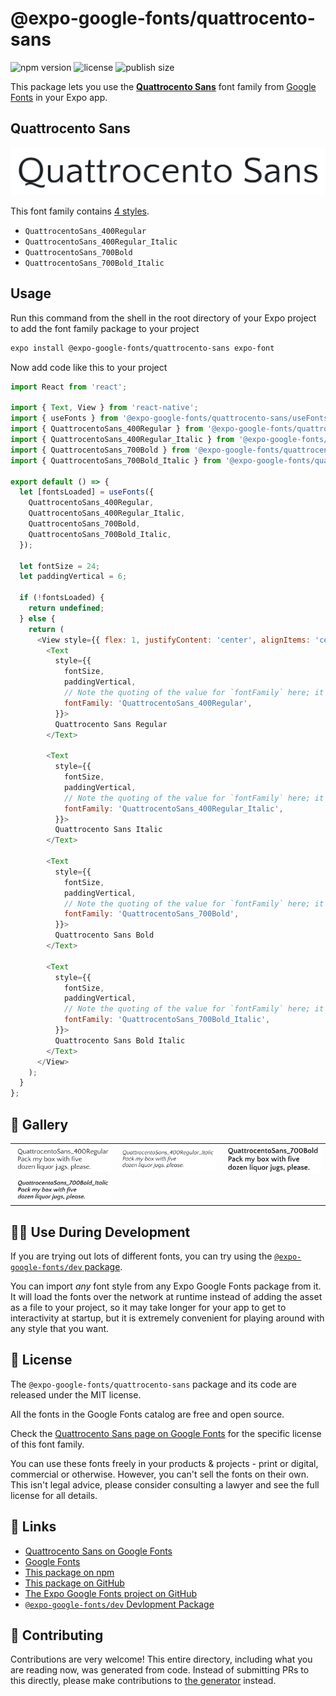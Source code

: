 # @expo-google-fonts/quattrocento-sans

![npm version](https://flat.badgen.net/npm/v/@expo-google-fonts/quattrocento-sans)
![license](https://flat.badgen.net/github/license/expo/google-fonts)
![publish size](https://flat.badgen.net/packagephobia/install/@expo-google-fonts/quattrocento-sans)

This package lets you use the [**Quattrocento Sans**](https://fonts.google.com/specimen/Quattrocento+Sans) font family from [Google Fonts](https://fonts.google.com/) in your Expo app.

## Quattrocento Sans

![Quattrocento Sans](./font-family.png)

This font family contains [4 styles](#-gallery).

- `QuattrocentoSans_400Regular`
- `QuattrocentoSans_400Regular_Italic`
- `QuattrocentoSans_700Bold`
- `QuattrocentoSans_700Bold_Italic`

## Usage

Run this command from the shell in the root directory of your Expo project to add the font family package to your project
```sh
expo install @expo-google-fonts/quattrocento-sans expo-font
```

Now add code like this to your project
```js
import React from 'react';

import { Text, View } from 'react-native';
import { useFonts } from '@expo-google-fonts/quattrocento-sans/useFonts';
import { QuattrocentoSans_400Regular } from '@expo-google-fonts/quattrocento-sans/400Regular';
import { QuattrocentoSans_400Regular_Italic } from '@expo-google-fonts/quattrocento-sans/400Regular_Italic';
import { QuattrocentoSans_700Bold } from '@expo-google-fonts/quattrocento-sans/700Bold';
import { QuattrocentoSans_700Bold_Italic } from '@expo-google-fonts/quattrocento-sans/700Bold_Italic';

export default () => {
  let [fontsLoaded] = useFonts({
    QuattrocentoSans_400Regular,
    QuattrocentoSans_400Regular_Italic,
    QuattrocentoSans_700Bold,
    QuattrocentoSans_700Bold_Italic,
  });

  let fontSize = 24;
  let paddingVertical = 6;

  if (!fontsLoaded) {
    return undefined;
  } else {
    return (
      <View style={{ flex: 1, justifyContent: 'center', alignItems: 'center' }}>
        <Text
          style={{
            fontSize,
            paddingVertical,
            // Note the quoting of the value for `fontFamily` here; it expects a string!
            fontFamily: 'QuattrocentoSans_400Regular',
          }}>
          Quattrocento Sans Regular
        </Text>

        <Text
          style={{
            fontSize,
            paddingVertical,
            // Note the quoting of the value for `fontFamily` here; it expects a string!
            fontFamily: 'QuattrocentoSans_400Regular_Italic',
          }}>
          Quattrocento Sans Italic
        </Text>

        <Text
          style={{
            fontSize,
            paddingVertical,
            // Note the quoting of the value for `fontFamily` here; it expects a string!
            fontFamily: 'QuattrocentoSans_700Bold',
          }}>
          Quattrocento Sans Bold
        </Text>

        <Text
          style={{
            fontSize,
            paddingVertical,
            // Note the quoting of the value for `fontFamily` here; it expects a string!
            fontFamily: 'QuattrocentoSans_700Bold_Italic',
          }}>
          Quattrocento Sans Bold Italic
        </Text>
      </View>
    );
  }
};

```

## 🔡 Gallery


||||
|-|-|-|
|![QuattrocentoSans_400Regular](.//400Regular/QuattrocentoSans_400Regular.ttf.png)|![QuattrocentoSans_400Regular_Italic](.//400Regular_Italic/QuattrocentoSans_400Regular_Italic.ttf.png)|![QuattrocentoSans_700Bold](.//700Bold/QuattrocentoSans_700Bold.ttf.png)||
|![QuattrocentoSans_700Bold_Italic](.//700Bold_Italic/QuattrocentoSans_700Bold_Italic.ttf.png)||||


## 👩‍💻 Use During Development

If you are trying out lots of different fonts, you can try using the [`@expo-google-fonts/dev` package](https://github.com/expo/google-fonts/tree/master/font-packages/dev#readme).

You can import *any* font style from any Expo Google Fonts package from it. It will load the fonts
over the network at runtime instead of adding the asset as a file to your project, so it may take longer
for your app to get to interactivity at startup, but it is extremely convenient
for playing around with any style that you want.

## 📖 License

The `@expo-google-fonts/quattrocento-sans` package and its code are released under the MIT license.

All the fonts in the Google Fonts catalog are free and open source.

Check the [Quattrocento Sans page on Google Fonts](https://fonts.google.com/specimen/Quattrocento+Sans) for the specific license of this font family.

You can use these fonts freely in your products & projects - print or digital, commercial or otherwise. However, you can't sell the fonts on their own. This isn't legal advice, please consider consulting a lawyer and see the full license for all details.

## 🔗 Links

- [Quattrocento Sans on Google Fonts](https://fonts.google.com/specimen/Quattrocento+Sans)
- [Google Fonts](https://fonts.google.com/)
- [This package on npm](https://www.npmjs.com/package/@expo-google-fonts/quattrocento-sans)
- [This package on GitHub](https://github.com/expo/google-fonts/tree/master/font-packages/quattrocento-sans)
- [The Expo Google Fonts project on GitHub](https://github.com/expo/google-fonts)
- [`@expo-google-fonts/dev` Devlopment Package](https://github.com/expo/google-fonts/tree/master/font-packages/dev)

## 🤝 Contributing

Contributions are very welcome! This entire directory, including what you are reading now, was generated from code. Instead of submitting PRs to this directly, please make contributions to [the generator](https://github.com/expo/google-fonts/tree/master/packages/generator) instead.
